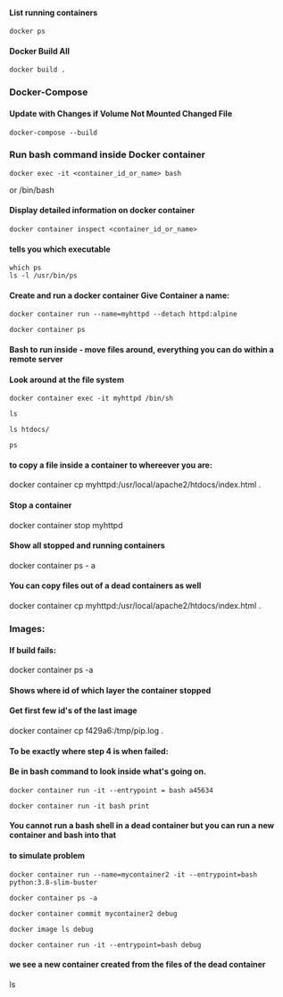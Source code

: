 #### List running containers
```
docker ps
```
#### Docker Build All
```
docker build .
```

### Docker-Compose
#### Update with Changes if Volume Not Mounted Changed File
```
docker-compose --build
```

### Run bash command inside Docker container
```
docker exec -it <container_id_or_name> bash
```
or /bin/bash

#### Display detailed information on docker container
```
docker container inspect <container_id_or_name>
```


#### tells you which executable
```
which ps
ls -l /usr/bin/ps
```

#### Create and run a docker container Give Container a name:
```
docker container run --name=myhttpd --detach httpd:alpine

docker container ps
```

#### Bash to run inside - move files around, everything you can do within a remote server
#### Look around at the file system
```
docker container exec -it myhttpd /bin/sh

ls

ls htdocs/

ps
```

#### to copy a file inside a container to whereever you are:
docker container cp myhttpd:/usr/local/apache2/htdocs/index.html .

#### Stop a container
docker container stop myhttpd

#### Show all stopped and running containers
docker container ps - a

#### You can copy files out of a dead containers as well
docker container cp myhttpd:/usr/local/apache2/htdocs/index.html .


### Images:
#### If build fails:
docker container ps -a
#### Shows where id of which layer the container stopped
#### Get first few id's of the last image
docker container cp f429a6:/tmp/pip.log .

#### To be exactly where step 4 is when failed:
#### Be in bash command to look inside what's going on.
```
docker container run -it --entrypoint = bash a45634

docker container run -it bash print
```
#### You cannot run a bash shell in a dead container but you can run a new container and bash into that

#### to simulate problem
```
docker container run --name=mycontainer2 -it --entrypoint=bash python:3.8-slim-buster

docker container ps -a

docker container commit mycontainer2 debug

docker image ls debug

docker container run -it --entrypoint=bash debug
```
#### we see a new container created from the files of the dead container
ls